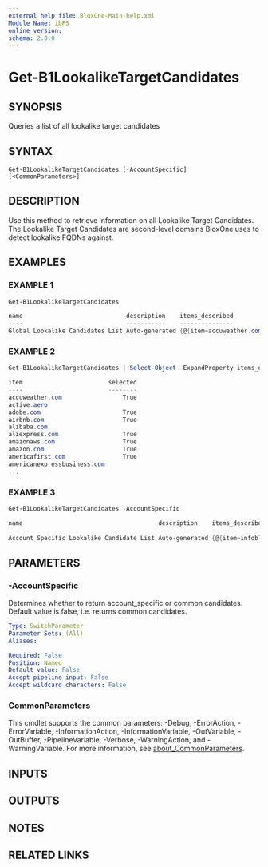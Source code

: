 ```yaml
---
external help file: BloxOne-Main-help.xml
Module Name: ibPS
online version:
schema: 2.0.0
---
```


# Get-B1LookalikeTargetCandidates

## SYNOPSIS
Queries a list of all lookalike target candidates

## SYNTAX

```
Get-B1LookalikeTargetCandidates [-AccountSpecific] [<CommonParameters>]
```

## DESCRIPTION
Use this method to retrieve information on all Lookalike Target Candidates.
The Lookalike Target Candidates are second-level domains BloxOne uses to detect lookalike FQDNs against.

## EXAMPLES

### EXAMPLE 1
```powershell
Get-B1LookalikeTargetCandidates

name                             description    items_described                                                                                                                     item_count
----                             -----------    ---------------                                                                                                                     ----------
Global Lookalike Candidates List Auto-generated {@{item=accuweather.com; selected=True}, @{item=active.aero}, @{item=adobe.com; selected=True}, @{item=airbnb.com; selected=True}…}        123
```

### EXAMPLE 2
```powershell
Get-B1LookalikeTargetCandidates | Select-Object -ExpandProperty items_described

item                        selected
----                        --------
accuweather.com                 True
active.aero
adobe.com                       True
airbnb.com                      True
alibaba.com
aliexpress.com                  True
amazonaws.com                   True
amazon.com                      True
americafirst.com                True
americanexpressbusiness.com
...
```

### EXAMPLE 3
```powershell
Get-B1LookalikeTargetCandidates -AccountSpecific

name                                      description    items_described                                                item_count
----                                      -----------    ---------------                                                ----------
Account Specific Lookalike Candidate List Auto-generated {@{item=infoblox.com; selected=True; query_count_daily=28350}}          1
```

## PARAMETERS

### -AccountSpecific
Determines whether to return account_specific or common candidates.
Default value is false, i.e.
returns common candidates.

```yaml
Type: SwitchParameter
Parameter Sets: (All)
Aliases:

Required: False
Position: Named
Default value: False
Accept pipeline input: False
Accept wildcard characters: False
```

### CommonParameters
This cmdlet supports the common parameters: -Debug, -ErrorAction, -ErrorVariable, -InformationAction, -InformationVariable, -OutVariable, -OutBuffer, -PipelineVariable, -Verbose, -WarningAction, and -WarningVariable. For more information, see [about_CommonParameters](http://go.microsoft.com/fwlink/?LinkID=113216).

## INPUTS

## OUTPUTS

## NOTES

## RELATED LINKS

